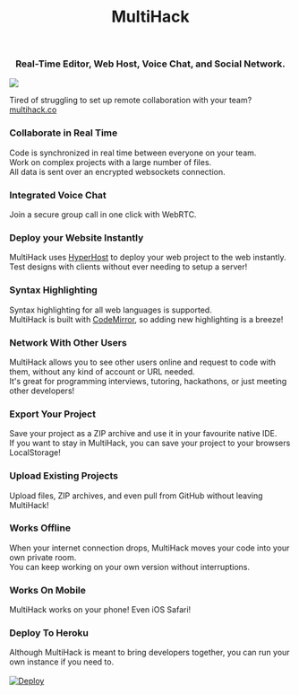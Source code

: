 <h1 align="center">
  <br>
  MultiHack
  <br>
  <br>
</h1>
<h3 align="center">Real-Time Editor, Web Host, Voice Chat, and Social Network.</h3>

<img align="center" src="https://github.com/RationalCoding/multihack/blob/gh-pages/img/mockup.jpg?raw=true">

Tired of struggling to set up remote collaboration with your team? <a href="https://rationalcoding.github.io/multihack-classic/">multihack.co</a>

### Collaborate in Real Time  
Code is synchronized in real time between everyone on your team.  
Work on complex projects with a large number of files.  
All data is sent over an encrypted websockets connection.

### Integrated Voice Chat
Join a secure group call in one click with WebRTC.

### Deploy your Website Instantly  
MultiHack uses <a href="https://github.com/RationalCoding/HyperHost">HyperHost</a> to deploy your web project to the web instantly.  
Test designs with clients without ever needing to setup a server!

### Syntax Highlighting
Syntax highlighting for all web languages is supported.  
MultiHack is built with <a href="https://github.com/codemirror/CodeMirror">CodeMirror</a>, so adding new highlighting is a breeze!  

### Network With Other Users
MultiHack allows you to see other users online and request to code with them, without any kind of account or URL needed.   
It's great for programming interviews, tutoring, hackathons, or just meeting other developers!

### Export Your Project
Save your project as a ZIP archive and use it in your favourite native IDE.  
If you want to stay in MultiHack, you can save your project to your browsers LocalStorage!

### Upload Existing Projects
Upload files, ZIP archives, and even pull from GitHub without leaving MultiHack!  

### Works Offline
When your internet connection drops, MultiHack moves your code into your own private room.  
You can keep working on your own version without interruptions.

### Works On Mobile
MultiHack works on your phone! Even iOS Safari!

### Deploy To Heroku
Although MultiHack is meant to bring developers together, you can run your own instance if you need to.  
<br>
<a href="https://heroku.com/deploy">
  <img src="https://www.herokucdn.com/deploy/button.svg" alt="Deploy">
</a>
